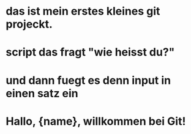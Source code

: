 # das ist mein erstes kleines git projeckt.

# script das fragt "wie heisst du?"
# und dann fuegt es denn input in einen satz ein
# Hallo, {name}, willkommen bei Git!


